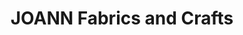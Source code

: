 ---
title: "JOANN Fabrics and Crafts"
url: /grand-junction/joann-fabrics-and-crafts/
shop: craft
---